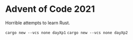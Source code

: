 # Advent of Code 2021
Horrible attempts to learn Rust.

`cargo new --vcs none dayXp1`
`cargo new --vcs none dayXp2`
